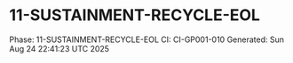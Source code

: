 # 11-SUSTAINMENT-RECYCLE-EOL
Phase: 11-SUSTAINMENT-RECYCLE-EOL
CI: CI-GP001-010
Generated: Sun Aug 24 22:41:23 UTC 2025
